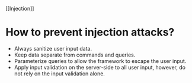 [[Injection]]
# How to prevent injection attacks?
- Always sanitize user input data.
- Keep data separate from commands and queries.
- Parameterize queries to allow the framework to escape the user input.
- Apply input validation on the server-side to all user input, however, do not rely on the input validation alone.
